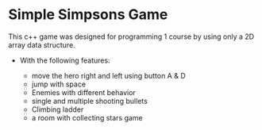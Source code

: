 # Simple Simpsons Game
This c++ game was designed for programming 1 course by using only a 2D array data structure.
* With the following features:

  * move the hero right and left using button A & D
  * jump with space
  * Enemies with different behavior  
  * single and multiple shooting bullets
  * Climbing ladder
  * a room with collecting stars game
